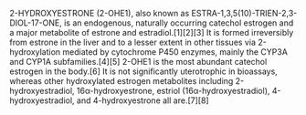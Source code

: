 2-HYDROXYESTRONE (2-OHE1), also known as ESTRA-1,3,5(10)-TRIEN-2,3-DIOL-17-ONE, is an endogenous, naturally occurring catechol estrogen and a major metabolite of estrone and estradiol.[1][2][3] It is formed irreversibly from estrone in the liver and to a lesser extent in other tissues via 2-hydroxylation mediated by cytochrome P450 enzymes, mainly the CYP3A and CYP1A subfamilies.[4][5] 2-OHE1 is the most abundant catechol estrogen in the body.[6] It is not significantly uterotrophic in bioassays, whereas other hydroxylated estrogen metabolites including 2-hydroxyestradiol, 16α-hydroxyestrone, estriol (16α-hydroxyestradiol), 4-hydroxyestradiol, and 4-hydroxyestrone all are.[7][8]
